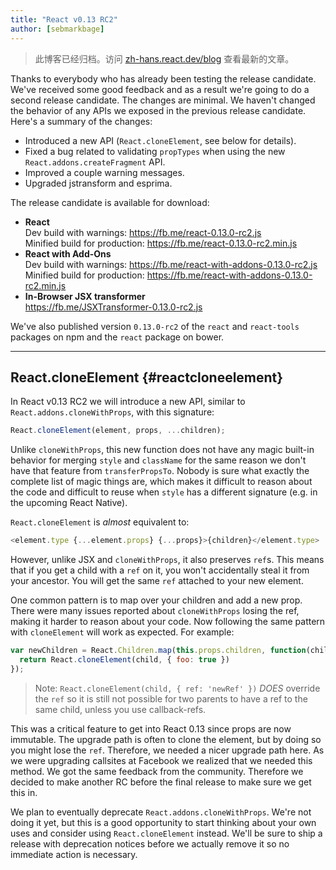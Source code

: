 ```yaml
---
title: "React v0.13 RC2"
author: [sebmarkbage]
---
```


<div class="scary">

> 此博客已经归档。访问 [zh-hans.react.dev/blog](https://zh-hans.react.dev/blog) 查看最新的文章。

</div>

Thanks to everybody who has already been testing the release candidate. We've received some good feedback and as a result we're going to do a second release candidate. The changes are minimal. We haven't changed the behavior of any APIs we exposed in the previous release candidate. Here's a summary of the changes:

* Introduced a new API (`React.cloneElement`, see below for details).
* Fixed a bug related to validating `propTypes` when using the new `React.addons.createFragment` API.
* Improved a couple warning messages.
* Upgraded jstransform and esprima.

The release candidate is available for download:

* **React**  
  Dev build with warnings: <https://fb.me/react-0.13.0-rc2.js>  
  Minified build for production: <https://fb.me/react-0.13.0-rc2.min.js>  
* **React with Add-Ons**  
  Dev build with warnings: <https://fb.me/react-with-addons-0.13.0-rc2.js>  
  Minified build for production: <https://fb.me/react-with-addons-0.13.0-rc2.min.js>  
* **In-Browser JSX transformer**  
  <https://fb.me/JSXTransformer-0.13.0-rc2.js>

We've also published version `0.13.0-rc2` of the `react` and `react-tools` packages on npm and the `react` package on bower.

- - -

## React.cloneElement {#reactcloneelement}

In React v0.13 RC2 we will introduce a new API, similar to `React.addons.cloneWithProps`, with this signature:

```js
React.cloneElement(element, props, ...children);
```

Unlike `cloneWithProps`, this new function does not have any magic built-in behavior for merging `style` and `className` for the same reason we don't have that feature from `transferPropsTo`. Nobody is sure what exactly the complete list of magic things are, which makes it difficult to reason about the code and difficult to reuse when `style` has a different signature (e.g. in the upcoming React Native).

`React.cloneElement` is *almost* equivalent to:

```js
<element.type {...element.props} {...props}>{children}</element.type>
```

However, unlike JSX and `cloneWithProps`, it also preserves `ref`s. This means that if you get a child with a `ref` on it, you won't accidentally steal it from your ancestor. You will get the same `ref` attached to your new element.

One common pattern is to map over your children and add a new prop. There were many issues reported about `cloneWithProps` losing the ref, making it harder to reason about your code. Now following the same pattern with `cloneElement` will work as expected. For example:

```js
var newChildren = React.Children.map(this.props.children, function(child) {
  return React.cloneElement(child, { foo: true })
});
```

> Note: `React.cloneElement(child, { ref: 'newRef' })` *DOES* override the `ref` so it is still not possible for two parents to have a ref to the same child, unless you use callback-refs.

This was a critical feature to get into React 0.13 since props are now immutable. The upgrade path is often to clone the element, but by doing so you might lose the `ref`. Therefore, we needed a nicer upgrade path here. As we were upgrading callsites at Facebook we realized that we needed this method. We got the same feedback from the community. Therefore we decided to make another RC before the final release to make sure we get this in.

We plan to eventually deprecate `React.addons.cloneWithProps`. We're not doing it yet, but this is a good opportunity to start thinking about your own uses and consider using `React.cloneElement` instead. We'll be sure to ship a release with deprecation notices before we actually remove it so no immediate action is necessary.
